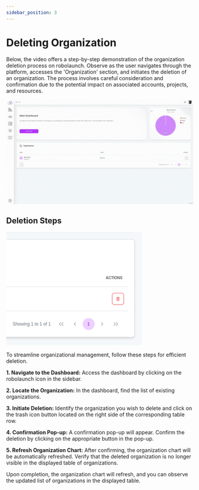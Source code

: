 ```yaml
---
sidebar_position: 3
---
```


# Deleting Organization

Below, the video offers a step-by-step demonstration of the organization deletion process on robolaunch. Observe as the user navigates through the platform, accesses the 'Organization' section, and initiates the deletion of an organization. The process involves careful consideration and confirmation due to the potential impact on associated accounts, projects, and resources. 

![All you need to delete an organization is just a few clicks.](https://raw.githubusercontent.com/robolaunch/trademark/main/repository-media/docs/user-guide/organization/img/delete-org.gif)

## Deletion Steps

![Delete Organization](https://raw.githubusercontent.com/robolaunch/trademark/main/repository-media/docs/user-guide/organization/img/delete-org.png)

To streamline organizational management, follow these steps for efficient deletion.

**1. Navigate to the Dashboard:** Access the dashboard by clicking on the robolaunch icon in the sidebar.

**2. Locate the Organization:** In the dashboard, find the list of existing organizations.

**3. Initiate Deletion:** Identify the organization you wish to delete and click on the trash icon button located on the right side of the corresponding table row.

**4. Confirmation Pop-up:** A confirmation pop-up will appear. Confirm the deletion by clicking on the appropriate button in the pop-up.

**5. Refresh Organization Chart:** After confirming, the organization chart will be automatically refreshed. Verify that the deleted organization is no longer visible in the displayed table of organizations.

Upon completion, the organization chart will refresh, and you can observe the updated list of organizations in the displayed table.

